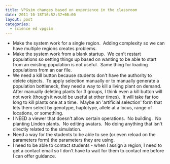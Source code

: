 ```yaml
---
title: VPGsim changes based on experience in the classroom
date: 2011-10-18T16:52:37+00:00
layout: post
categories:
  - science ed vpgsim
---
```

  * Make the system work for a single region.  Adding complexity so we can have multiple regions creates problems.
  * Make the system work from a blank startup.  We can't restart populations so setting things up based on wanting to be able to start from an existing population is not useful.  Same thing for loading populations from an oar file.
  * We need a kill button because students don't have the authority to delete objects.  To apply selection manually or to manually generate a population bottleneck, they need a way to kill a living plant on demand.  After manually deleting plants for 3 groups, I think even a kill button will not work (though it would be useful at other times).  It will take far too long to kill plants one at a time.  Maybe an 'artificial selection' form that lets them select by genotype, haplotype, allele at a locus, range of locations, or something.
  * I NEED a viewer that doesn't allow certain operations.  No building.  No planting Linden plants.  No editing avatars.  No doing anything that isn't directly related to the simulation.
  * Need a way for the students to be able to see (or even reload on the parameters form) the parameters they are using.
  * I need to be able to contact students - when I assign a region, I need to get a contact email so I don't have to wait for them to contact me before I can offer guidance.
